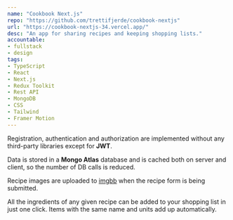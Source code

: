 ```yaml
---
name: "Cookbook Next.js"
repo: "https://github.com/trettifjerde/cookbook-nextjs"
url: "https://cookbook-nextjs-34.vercel.app/"
desc: "An app for sharing recipes and keeping shopping lists."
accountable:
- fullstack
- design
tags: 
- TypeScript
- React
- Next.js
- Redux Toolkit
- Rest API
- MongoDB
- CSS
- Tailwind
- Framer Motion
---
```

Registration, authentication and authorization are implemented without any third-party libraries except for **JWT**.

Data is stored in a **Mongo Atlas** database and is cached both on server and client, so the number of DB calls is reduced.

Recipe images are uploaded to [imgbb](https://imgbb.com/) when the recipe form is being submitted.

All the ingredients of any given recipe can be added to your shopping list in just one click. Items with the same name and units add up automatically.